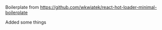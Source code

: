 Boilerplate from https://github.com/wkwiatek/react-hot-loader-minimal-boilerplate

Added some things 